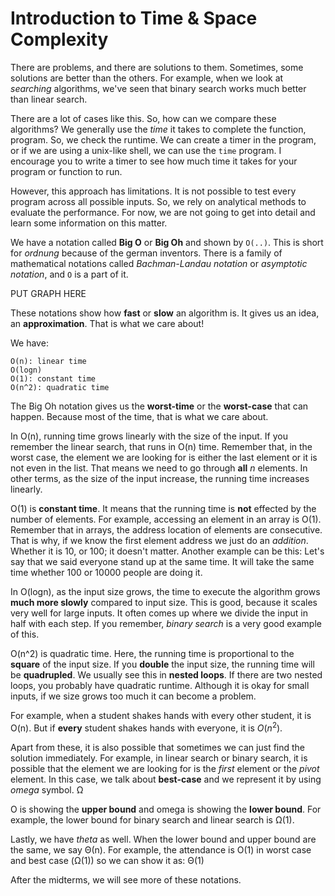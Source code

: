 # Introduction to Time & Space Complexity

There are problems, and there are solutions to them. Sometimes, some solutions are better than the others. For example, when we look at *searching* algorithms, we've seen that binary search works much better than linear search. 

There are a lot of cases like this. So, how can we compare these algorithms? We generally use the *time* it takes to complete the function, program. So, we check the runtime. We can create a timer in the program, or if we are using a unix-like shell, we can use the `time` program. I encourage you to write a timer to see how much time it takes for your program or function to run. 

However, this approach has limitations. It is not possible to test every program across all possible inputs. So, we rely on analytical methods to evaluate the performance. For now, we are not going to get into detail and learn some information on this matter.

We have a notation called **Big O** or **Big Oh** and shown by `O(..)`. This is short for *ordnung* because of the german inventors. There is a family of mathematical notations called *Bachman-Landau notation* or *asymptotic notation*, and `O` is a part of it.

PUT GRAPH HERE

These notations show how **fast** or **slow** an algorithm is. It gives us an idea, an **approximation**. That is what we care about! 

We have:
```
O(n): linear time
O(logn)
O(1): constant time
O(n^2): quadratic time
```

The Big Oh notation gives us the **worst-time** or the **worst-case** that can happen. Because most of the time, that is what we care about. 

In O(n), running time grows linearly with the size of the input. If you remember the linear search, that runs in O(n) time. Remember that, in the worst case, the element we are looking for is either the last element or it is not even in the list. That means we need to go through **all** *n* elements. In other terms, as the size of the input increase, the running time increases linearly.

O(1) is **constant time**. It means that the running time is **not** effected by the number of elements. For example, accessing an element in an array is O(1). Remember that in arrays, the address location of elements are consecutive. That is why, if we know the first element address we just do an *addition*. Whether it is 10, or 100; it doesn't matter. Another example can be this: Let's say that we said everyone stand up at the same time. It will take the same time whether 100 or 10000 people are doing it.

In O(logn), as the input size grows, the time to execute the algorithm grows **much more slowly** compared to input size. This is good, because it scales very well for large inputs. It often comes up where we divide the input in half with each step. If you remember, *binary search* is a very good example of this.

O(n^2) is quadratic time. Here, the running time is proportional to the **square** of the input size. If you **double** the input size, the running time will be **quadrupled**. We usually see this in **nested loops**. If there are two nested loops, you probably have quadratic runtime. Although it is okay for small inputs, if we size grows too much it can become a problem. 

For example, when a student shakes hands with every other student, it is O(n). But if **every** student shakes hands with everyone, it is $O(n^2)$.

Apart from these, it is also possible that sometimes we can just find the solution immediately. For example, in linear search or binary search, it is possible that the element we are looking for is the *first* element or the *pivot* element. In this case, we talk about **best-case** and we represent it by using *omega* symbol. Ω 

O is showing the **upper bound** and omega is showing the **lower bound**. For example, the lower bound for binary search and linear search is Ω(1). 

Lastly, we have *theta* as well. When the lower bound and upper bound are the same, we say Θ(n). For example, the attendance is O(1) in worst case and best case (Ω(1)) so we can show it as: Θ(1) 

After the midterms, we will see more of these notations.




